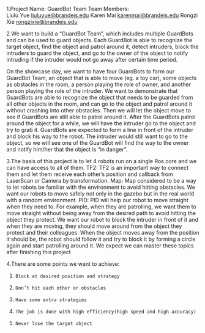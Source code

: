 1.Project Name: 	GuardBot Team
Team Members: 	
Liulu Yue	liuluyue@brandeis.edu
Karen Mai	karenmai@brandeis.edu
Rongzi Xie	rongzixie@brandeis.edu

2.We want to build a “GuardBot Team”, which includes multiple GuardBots and can be used to guard objects. Each GuardBot is able to recognize the target object, find the object and patrol around it, detect intruders, block the intruders to guard the object, and go to the owner of the object to notify intruding if the intruder would not go away after certain time period. 

On the showcase day, we want to have four GuardBots to form our GuardBot Team, an object that is able to move (eg. a toy car), some objects as obstacles in the room, a person playing the role of owner, and another person playing the role of the intruder. We want to demonstrate that GuardBots are able to recognize the object that needs to be guarded from all other objects in the room, and can go to the object and patrol around it without crashing into other obstacles. Then we will let the object move to see if GuardBots are still able to patrol around it. After the GuardBots patrol around the object for a while, we will have the intruder go to the object and try to grab it. GuardBots are expected to form a line in front of the intruder and block his way to the robot. The intruder would still want to go to the object, so we will see one of the GuardBot will find the way to the owner and notify him/her that the object is “in danger”.     
      
3.The basis of this project is to let 4 robots run on a single Ros core and we can have access to all of them.
TF2: TF2 is an important way to connect them and let them receive each other’s position and callback from LaserScan or Camera by transformation.
Map: Map considered to be a way to let robots be familiar with the environment to avoid hitting obstacles. We want our robots to move safely not only in the gazebo but in the real world with a random environment.
PID: PID will help our robot to move straight when they need to. For example, when they are patrolling, we want them to move straight without being away from the desired path to avoid hitting the object they protect.
We want our robot to block the intruder in front of it and when they are moving, they should move around from the object they protect and their colleagues. When the object moves away from the position it should be, the robot should follow it and try to block it by forming a circle again and start patrolling around it. We expect we can master these topics after finishing this project

4.There are some points we want to achieve:

1.     Block at desired position and strategy
2.     Don’t hit each other or obstacles
3.     Have some extra strategies
4.     The job is done with high efficiency(high speed and high accuracy)
5.     Never lose the target object
